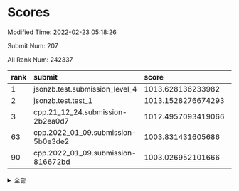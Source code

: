 # Scores

Modified Time: 2022-02-23 05:18:26

Submit Num: 207

All Rank Num: 242337

| rank |               submit               |       score        |       sigma        | pk_num |
| :--- | :--------------------------------- | :----------------- | :----------------- | :----- |
| 1    | jsonzb.test.submission_level_4     | 1013.628136233982  | 0.7915592466154517 | 4686   |
| 2    | jsonzb.test.test_1                 | 1013.1528276674293 | 0.7964657961530397 | 4676   |
| 3    | cpp.21_12_24.submission-2b2ea0d7   | 1012.4957093419066 | 0.7713718528389848 | 4676   |
| 63   | cpp.2022_01_09.submission-5b0e3de2 | 1003.831431605686  | 0.7294611766958626 | 4685   |
| 90   | cpp.2022_01_09.submission-816672bd | 1003.026952101666  | 0.7137199823804528 | 4683   |


<details>
<summary>全部</summary>

| rank |                 submit                 |       score        |       sigma        | pk_num |
| :--- | :------------------------------------- | :----------------- | :----------------- | :----- |
| 1    | jsonzb.test.submission_level_4         | 1013.628136233982  | 0.7915592466154517 | 4686   |
| 2    | jsonzb.test.test_1                     | 1013.1528276674293 | 0.7964657961530397 | 4676   |
| 3    | cpp.21_12_24.submission-2b2ea0d7       | 1012.4957093419066 | 0.7713718528389848 | 4676   |
| 4    | gobigger.level_3.submission_level_3_35 | 1011.5378410814633 | 0.7730999667794233 | 4686   |
| 5    | gobigger.level_3.submission_level_3_34 | 1011.4771564256207 | 0.7688961213161778 | 4683   |
| 6    | gobigger.level_3.submission_level_3_11 | 1011.422993984591  | 0.7878437011266831 | 4679   |
| 7    | gobigger.level_3.submission_level_3_30 | 1011.2907609533239 | 0.8073518017441548 | 4683   |
| 8    | gobigger.level_3.submission_level_3_24 | 1011.2663670782039 | 0.7581583527518989 | 4680   |
| 9    | gobigger.level_3.submission_level_3_37 | 1010.9791974257528 | 0.786541059806772  | 4682   |
| 10   | gobigger.level_3.submission_level_3_36 | 1010.9576937147701 | 0.7672919315135749 | 4682   |
| 11   | gobigger.level_3.submission_level_3_14 | 1010.9325968581719 | 0.7739234177776207 | 4679   |
| 12   | gobigger.level_3.submission_level_3_16 | 1010.9174133922717 | 0.7543016579169818 | 4677   |
| 13   | gobigger.level_3.submission_level_3_6  | 1010.7966719913618 | 0.7548209426994379 | 4683   |
| 14   | gobigger.level_3.submission_level_3_22 | 1010.6995985283947 | 0.754008334631675  | 4688   |
| 15   | gobigger.level_3.submission_level_3_25 | 1010.5592256998215 | 0.7515829300415658 | 4680   |
| 16   | gobigger.level_3.submission_level_3_41 | 1010.5473991209616 | 0.7909650415342802 | 4685   |
| 17   | gobigger.level_3.submission_level_3_3  | 1010.5460207278994 | 0.7467906489309879 | 4681   |
| 18   | gobigger.level_3.submission_level_3_47 | 1010.455698820132  | 0.7815041757889014 | 4682   |
| 19   | gobigger.level_3.submission_level_3_20 | 1010.4352988860788 | 0.7539358356080396 | 4682   |
| 20   | gobigger.level_3.submission_level_3_29 | 1010.2685582164039 | 0.7650758019943376 | 4683   |
| 21   | gobigger.level_3.submission_level_3_26 | 1010.2391358489275 | 0.7785417820975359 | 4686   |
| 22   | gobigger.level_3.submission_level_3_7  | 1010.2075229990462 | 0.74384049092125   | 4680   |
| 23   | gobigger.level_3.submission_level_3_5  | 1010.0362649683054 | 0.7760507001892899 | 4686   |
| 24   | gobigger.level_3.submission_level_3_2  | 1009.9364041478898 | 0.7630425870617205 | 4683   |
| 25   | gobigger.level_3.submission_level_3_27 | 1009.8810617995325 | 0.7627640287165229 | 4684   |
| 26   | gobigger.level_3.submission_level_3_42 | 1009.8768006250029 | 0.7501267690178145 | 4682   |
| 27   | gobigger.level_3.submission_level_3_46 | 1009.8589037824195 | 0.7512560053143218 | 4684   |
| 28   | gobigger.level_3.submission_level_3_40 | 1009.8514005192945 | 0.7618294958263707 | 4683   |
| 29   | gobigger.level_3.submission_level_3_43 | 1009.8486885033855 | 0.7718242327036566 | 4684   |
| 30   | gobigger.level_3.submission_level_3_17 | 1009.8354111932308 | 0.7717816524889909 | 4683   |
| 31   | gobigger.level_3.submission_level_3_13 | 1009.815453404018  | 0.7385037646123815 | 4679   |
| 32   | gobigger.level_3.submission_level_3_19 | 1009.8106472668085 | 0.7475834312943338 | 4683   |
| 33   | gobigger.level_3.submission_level_3_15 | 1009.7680626522833 | 0.7759222242687098 | 4680   |
| 34   | gobigger.level_3.submission_level_3_0  | 1009.7117984656854 | 0.7466178476715205 | 4685   |
| 35   | gobigger.level_3.submission_level_3_9  | 1009.6710266613663 | 0.7475938677135138 | 4680   |
| 36   | gobigger.level_3.submission_level_3_4  | 1009.6513476327542 | 0.7478329601422916 | 4688   |
| 37   | gobigger.level_3.submission_level_3_48 | 1009.6437153242084 | 0.7632405536898884 | 4682   |
| 38   | gobigger.level_3.submission_level_3_45 | 1009.6298155400611 | 0.7607613583580218 | 4676   |
| 39   | gobigger.level_3.submission_level_3_33 | 1009.6072721159935 | 0.7667633137521116 | 4686   |
| 40   | gobigger.level_3.submission_level_3_21 | 1009.6032490103917 | 0.7574101805252482 | 4682   |
| 41   | gobigger.level_3.submission_level_3_8  | 1009.4098467087986 | 0.7704982300508916 | 4682   |
| 42   | gobigger.level_3.submission_level_3_32 | 1009.3761498207245 | 0.7497813099813976 | 4689   |
| 43   | gobigger.level_3.submission_level_3_49 | 1009.2709517552022 | 0.7330906770837211 | 4677   |
| 44   | gobigger.level_3.submission_level_3_1  | 1009.1267612409189 | 0.7283934638581535 | 4683   |
| 45   | gobigger.level_3.submission_level_3_18 | 1009.115239279775  | 0.7562421294754403 | 4685   |
| 46   | gobigger.level_3.submission_level_3_23 | 1009.0669463466785 | 0.7483729404119444 | 4684   |
| 47   | gobigger.level_3.submission_level_3_31 | 1008.9396050475754 | 0.7524528289767689 | 4685   |
| 48   | gobigger.level_3.submission_level_3_10 | 1008.9326987491958 | 0.7371168782956232 | 4688   |
| 49   | gobigger.level_3.submission_level_3_28 | 1008.8884884629995 | 0.7553267589521317 | 4681   |
| 50   | gobigger.level_3.submission_level_3_39 | 1008.4134462682383 | 0.7363562822147921 | 4682   |
| 51   | gobigger.level_3.submission_level_3_44 | 1008.2996533307889 | 0.7704393552572941 | 4685   |
| 52   | gobigger.level_3.submission_level_3_38 | 1008.264936868925  | 0.7506801120714003 | 4678   |
| 53   | gobigger.level_3.submission_level_3_12 | 1008.1106650354226 | 0.7543306541764986 | 4679   |
| 54   | gobigger.level_1.submission_level_1_32 | 1005.3966950000572 | 0.7231937687343022 | 4684   |
| 55   | gobigger.level_1.submission_level_1_33 | 1004.6799008682543 | 0.7074752952924656 | 4681   |
| 56   | gobigger.level_1.submission_level_1_27 | 1004.6339367903765 | 0.7164891391169497 | 4679   |
| 57   | gobigger.level_1.submission_level_1_5  | 1004.2062567681394 | 0.7216783335692369 | 4687   |
| 58   | gobigger.level_1.submission_level_1_46 | 1004.1880290299933 | 0.7229541626953784 | 4683   |
| 59   | gobigger.level_1.submission_level_1_15 | 1004.1718303166189 | 0.7121692545012216 | 4678   |
| 60   | gobigger.level_1.submission_level_1_0  | 1004.1296845010596 | 0.7187916156707752 | 4688   |
| 61   | gobigger.level_1.submission_level_1_13 | 1004.0131274031104 | 0.7130331749402445 | 4685   |
| 62   | gobigger.level_1.submission_level_1_18 | 1003.9130702830793 | 0.7120207531537021 | 4685   |
| 63   | cpp.2022_01_09.submission-5b0e3de2     | 1003.831431605686  | 0.7294611766958626 | 4685   |
| 64   | gobigger.level_1.submission_level_1_41 | 1003.8068037435505 | 0.7165848613828291 | 4679   |
| 65   | gobigger.level_1.submission_level_1_37 | 1003.7817919022206 | 0.722346036158046  | 4685   |
| 66   | gobigger.level_1.submission_level_1_48 | 1003.7756901061656 | 0.7161677075063562 | 4679   |
| 67   | gobigger.level_1.submission_level_1_21 | 1003.7041562267864 | 0.7212102418354581 | 4679   |
| 68   | gobigger.level_1.submission_level_1_20 | 1003.6739542651311 | 0.7100581345405512 | 4683   |
| 69   | gobigger.level_1.submission_level_1_28 | 1003.5833584916629 | 0.7273780897403178 | 4684   |
| 70   | gobigger.level_1.submission_level_1_7  | 1003.5746186276252 | 0.7338018704164349 | 4678   |
| 71   | gobigger.level_1.submission_level_1_23 | 1003.5560000098195 | 0.7192464698861109 | 4678   |
| 72   | gobigger.level_1.submission_level_1_25 | 1003.5435668187685 | 0.7161663255211894 | 4688   |
| 73   | gobigger.level_1.submission_level_1_12 | 1003.4673279419512 | 0.7206217688201721 | 4675   |
| 74   | gobigger.level_1.submission_level_1_26 | 1003.4099087663354 | 0.7008362649951708 | 4682   |
| 75   | gobigger.level_1.submission_level_1_6  | 1003.3875063320005 | 0.7236413030555291 | 4686   |
| 76   | gobigger.level_1.submission_level_1_17 | 1003.3086204189972 | 0.7165789178948315 | 4685   |
| 77   | gobigger.level_1.submission_level_1_47 | 1003.2896597598333 | 0.7224468628517722 | 4686   |
| 78   | gobigger.level_1.submission_level_1_8  | 1003.2817500945054 | 0.7159243316472098 | 4680   |
| 79   | gobigger.level_1.submission_level_1_34 | 1003.2464465450588 | 0.71422355039202   | 4688   |
| 80   | gobigger.level_1.submission_level_1_24 | 1003.2095878399266 | 0.7262608515099797 | 4680   |
| 81   | gobigger.level_1.submission_level_1_31 | 1003.1880184835912 | 0.7135783935756025 | 4675   |
| 82   | gobigger.level_1.submission_level_1_4  | 1003.1796556680619 | 0.7115217723392006 | 4681   |
| 83   | gobigger.level_1.submission_level_1_3  | 1003.174129840601  | 0.7153367843077121 | 4681   |
| 84   | gobigger.level_1.submission_level_1_36 | 1003.167301172499  | 0.7149870270970816 | 4684   |
| 85   | gobigger.level_1.submission_level_1_2  | 1003.1310712327412 | 0.7026474221963603 | 4683   |
| 86   | gobigger.level_1.submission_level_1_9  | 1003.0684813693017 | 0.7247519824815019 | 4682   |
| 87   | gobigger.level_1.submission_level_1_30 | 1003.058615244963  | 0.7135264559541111 | 4680   |
| 88   | gobigger.level_1.submission_level_1_43 | 1003.0397174453519 | 0.7228593902141179 | 4686   |
| 89   | gobigger.level_1.submission_level_1_19 | 1003.0343427833533 | 0.7270507729830796 | 4683   |
| 90   | cpp.2022_01_09.submission-816672bd     | 1003.026952101666  | 0.7137199823804528 | 4683   |
| 91   | gobigger.level_1.submission_level_1_49 | 1003.0177573089613 | 0.7162349992731514 | 4678   |
| 92   | gobigger.level_1.submission_level_1_35 | 1003.0166060014448 | 0.7200235153790608 | 4684   |
| 93   | gobigger.level_1.submission_level_1_38 | 1002.8907012402818 | 0.7154328715953289 | 4687   |
| 94   | gobigger.level_1.submission_level_1_11 | 1002.8378577478072 | 0.7209596514996987 | 4677   |
| 95   | gobigger.level_1.submission_level_1_40 | 1002.794443441163  | 0.7175362467266968 | 4682   |
| 96   | gobigger.level_1.submission_level_1_16 | 1002.6902218950828 | 0.7167588765353241 | 4687   |
| 97   | gobigger.level_1.submission_level_1_22 | 1002.5777782477819 | 0.7179289794383111 | 4683   |
| 98   | gobigger.level_1.submission_level_1_1  | 1002.5534783978111 | 0.7125149007653873 | 4683   |
| 99   | gobigger.level_1.submission_level_1_44 | 1002.4736945895686 | 0.7203492626920971 | 4681   |
| 100  | gobigger.level_1.submission_level_1_29 | 1002.4326570799    | 0.7148513459380854 | 4686   |
| 101  | gobigger.level_1.submission_level_1_14 | 1002.4234648157973 | 0.7202497823650641 | 4678   |
| 102  | gobigger.level_1.submission_level_1_39 | 1002.3034696852736 | 0.7122629430509794 | 4679   |
| 103  | gobigger.level_1.submission_level_1_45 | 1002.1831393890753 | 0.7166371180507043 | 4683   |
| 104  | gobigger.level_1.submission_level_1_42 | 1001.6662839168907 | 0.714230067875984  | 4685   |
| 105  | gobigger.level_1.submission_level_1_10 | 1000.9108015053635 | 0.7025334851512607 | 4689   |
| 106  | gobigger.random.submission_random_42   | 997.8050608606937  | 0.7066019963162292 | 4678   |
| 107  | gobigger.random.submission_random_18   | 997.520170587197   | 0.6968709222100612 | 4682   |
| 108  | gobigger.random.submission_random_11   | 997.333156546597   | 0.7049349583291182 | 4680   |
| 109  | gobigger.random.submission_random_30   | 997.075146019891   | 0.7102491305305135 | 4683   |
| 110  | gobigger.random.submission_random_23   | 996.9848396571379  | 0.7154898178836365 | 4684   |
| 111  | gobigger.random.submission_random_25   | 996.7431850696368  | 0.6981540167904121 | 4680   |
| 112  | gobigger.random.submission_random_14   | 996.6097552053657  | 0.7113420106540684 | 4684   |
| 113  | gobigger.random.submission_random_43   | 996.4702513673068  | 0.6947942356218093 | 4685   |
| 114  | gobigger.random.submission_random_3    | 996.4638668155723  | 0.7181883533922706 | 4683   |
| 115  | gobigger.random.submission_random_10   | 996.4453318841254  | 0.7039057426237388 | 4681   |
| 116  | gobigger.random.submission_random_5    | 996.3851236388164  | 0.7131621733477032 | 4690   |
| 117  | gobigger.random.submission_random_19   | 996.374449496935   | 0.7139354004063823 | 4684   |
| 118  | gobigger.random.submission_random_29   | 996.3260167591824  | 0.7008254129497987 | 4689   |
| 119  | gobigger.random.submission_random_0    | 996.2723417851545  | 0.720764957781942  | 4685   |
| 120  | gobigger.random.submission_random_1    | 996.2686548103691  | 0.6995794731964687 | 4686   |
| 121  | gobigger.random.submission_random_8    | 996.2675481434018  | 0.7257029492830553 | 4679   |
| 122  | gobigger.random.submission_random_48   | 996.2140322951678  | 0.7031959895838344 | 4682   |
| 123  | gobigger.random.submission_random_32   | 996.1378249403692  | 0.7060125976533971 | 4685   |
| 124  | gobigger.random.submission_random_27   | 996.0873430750005  | 0.7071784654110236 | 4684   |
| 125  | gobigger.random.submission_random_16   | 996.0828040318012  | 0.7211580390275619 | 4687   |
| 126  | gobigger.random.submission_random_22   | 996.0288068131545  | 0.7169828327765352 | 4684   |
| 127  | gobigger.random.submission_random_9    | 996.005074394949   | 0.7128206737338766 | 4685   |
| 128  | gobigger.random.submission_random_12   | 995.9961414981092  | 0.7055731931552979 | 4685   |
| 129  | gobigger.random.submission_random_4    | 995.9745108213608  | 0.7129261073327231 | 4675   |
| 130  | gobigger.random.submission_random_44   | 995.9727544113053  | 0.6826214613734328 | 4683   |
| 131  | gobigger.random.submission_random_37   | 995.9232749564047  | 0.7094348796542572 | 4682   |
| 132  | gobigger.random.submission_random_21   | 995.8454514251674  | 0.7077992636536404 | 4686   |
| 133  | gobigger.random.submission_random_38   | 995.8098149162554  | 0.7022779948869677 | 4676   |
| 134  | gobigger.random.submission_random_2    | 995.7718690132402  | 0.7024601958869624 | 4682   |
| 135  | gobigger.random.submission_random_26   | 995.7639646719535  | 0.7236103938018414 | 4685   |
| 136  | gobigger.random.submission_random_46   | 995.7101530619957  | 0.716130754738149  | 4686   |
| 137  | gobigger.random.submission_random_24   | 995.7023915820175  | 0.7193110838088206 | 4683   |
| 138  | gobigger.random.submission_random_15   | 995.6547958002044  | 0.7093650166690423 | 4684   |
| 139  | gobigger.random.submission_random_28   | 995.6287229378488  | 0.7210654617248876 | 4677   |
| 140  | gobigger.random.submission_random_31   | 995.6152186546154  | 0.7108370159938062 | 4684   |
| 141  | gobigger.random.submission_random_41   | 995.5967048340093  | 0.7130541151052228 | 4681   |
| 142  | gobigger.random.submission_random_17   | 995.5476486736608  | 0.7055195668815564 | 4684   |
| 143  | gobigger.random.submission_random_39   | 995.5058302115983  | 0.7196918609388231 | 4685   |
| 144  | gobigger.random.submission_random_33   | 995.4627026175647  | 0.7200011885869299 | 4683   |
| 145  | gobigger.random.submission_random_7    | 995.4553176371728  | 0.705196256464066  | 4684   |
| 146  | gobigger.random.submission_random_6    | 995.4333656592031  | 0.7002137438082641 | 4683   |
| 147  | gobigger.random.submission_random_45   | 995.3864343901737  | 0.7091684437826264 | 4688   |
| 148  | gobigger.random.submission_random_49   | 995.2861750422809  | 0.7214930724294695 | 4679   |
| 149  | gobigger.random.submission_random_35   | 995.2547243852089  | 0.7078833725822604 | 4682   |
| 150  | gobigger.random.submission_random_47   | 995.050326416765   | 0.710900777433196  | 4682   |
| 151  | gobigger.random.submission_random_36   | 994.890285412968   | 0.7067069493018118 | 4679   |
| 152  | gobigger.random.submission_random_13   | 994.8853793864497  | 0.6992570642803522 | 4682   |
| 153  | gobigger.random.submission_random_20   | 994.804683500662   | 0.7199624658803122 | 4678   |
| 154  | gobigger.level_2.submission_level_2_22 | 994.6088654002943  | 0.7389693039617107 | 4685   |
| 155  | gobigger.level_2.submission_level_2_33 | 994.3628774758989  | 0.7246184693255274 | 4684   |
| 156  | gobigger.level_2.submission_level_2_25 | 994.359606695756   | 0.7240905287374666 | 4684   |
| 157  | gobigger.random.submission_random_40   | 994.2992463352138  | 0.7187213736579189 | 4689   |
| 158  | gobigger.level_2.submission_level_2_36 | 994.2252111947196  | 0.7241229955592011 | 4684   |
| 159  | gobigger.random.submission_random_34   | 994.199521739128   | 0.7162476813702765 | 4680   |
| 160  | gobigger.level_2.submission_level_2_34 | 993.2925967250881  | 0.7286938109568406 | 4682   |
| 161  | gobigger.level_2.submission_level_2_3  | 993.2027376815735  | 0.7458235499402226 | 4684   |
| 162  | gobigger.level_2.submission_level_2_20 | 993.1292372475807  | 0.7312359353401313 | 4686   |
| 163  | gobigger.level_2.submission_level_2_43 | 993.0653416891759  | 0.7381721620352064 | 4685   |
| 164  | gobigger.level_2.submission_level_2_4  | 992.9852990397087  | 0.7552331432434389 | 4682   |
| 165  | gobigger.level_2.submission_level_2_32 | 992.8412932029723  | 0.7485690658450429 | 4684   |
| 166  | gobigger.level_2.submission_level_2_14 | 992.8112276546605  | 0.73879322756236   | 4684   |
| 167  | gobigger.level_2.submission_level_2_29 | 992.6323157515965  | 0.7379365200983765 | 4682   |
| 168  | gobigger.level_2.submission_level_2_49 | 992.6255794693664  | 0.7153975869769953 | 4685   |
| 169  | gobigger.level_2.submission_level_2_28 | 992.5965877488902  | 0.7368109413900334 | 4681   |
| 170  | gobigger.level_2.submission_level_2_48 | 992.525939649479   | 0.7452295216873471 | 4683   |
| 171  | gobigger.level_2.submission_level_2_6  | 992.5114141487187  | 0.7603495440002415 | 4680   |
| 172  | gobigger.level_2.submission_level_2_11 | 992.5091826397331  | 0.7375846946678132 | 4679   |
| 173  | gobigger.level_2.submission_level_2_16 | 992.5043575148154  | 0.7515888439192072 | 4682   |
| 174  | gobigger.level_2.submission_level_2_42 | 992.4645342200906  | 0.7408427666633622 | 4683   |
| 175  | gobigger.level_2.submission_level_2_1  | 992.4168295338848  | 0.7342044507142157 | 4677   |
| 176  | gobigger.level_2.submission_level_2_35 | 992.413692592292   | 0.7544285510584807 | 4682   |
| 177  | gobigger.level_2.submission_level_2_12 | 992.3579945758454  | 0.7506868395358708 | 4689   |
| 178  | gobigger.level_2.submission_level_2_23 | 992.3558288195975  | 0.7373703241897078 | 4679   |
| 179  | gobigger.level_2.submission_level_2_10 | 992.3449232144177  | 0.7514119045494728 | 4686   |
| 180  | gobigger.level_2.submission_level_2_17 | 992.2290384271066  | 0.7501384524363779 | 4679   |
| 181  | gobigger.level_2.submission_level_2_21 | 992.2018604907689  | 0.7284434438173212 | 4684   |
| 182  | gobigger.level_2.submission_level_2_46 | 992.1933196422791  | 0.743827739098828  | 4683   |
| 183  | gobigger.level_2.submission_level_2_19 | 992.1170839964466  | 0.7423832685122419 | 4682   |
| 184  | gobigger.level_2.submission_level_2_9  | 992.1156534020208  | 0.7476776035488532 | 4682   |
| 185  | gobigger.level_2.submission_level_2_5  | 992.055990492499   | 0.7402838920803632 | 4688   |
| 186  | gobigger.level_2.submission_level_2_27 | 992.0440777661319  | 0.7511829407647402 | 4687   |
| 187  | gobigger.level_2.submission_level_2_37 | 992.0031178667751  | 0.7427552370333028 | 4686   |
| 188  | gobigger.level_2.submission_level_2_7  | 991.8829921541942  | 0.7370541393782585 | 4687   |
| 189  | gobigger.level_2.submission_level_2_41 | 991.8703865785047  | 0.7706514607400539 | 4683   |
| 190  | gobigger.level_2.submission_level_2_15 | 991.8323883533492  | 0.7615954338500422 | 4684   |
| 191  | gobigger.level_2.submission_level_2_2  | 991.8253001171345  | 0.7307048239439813 | 4685   |
| 192  | gobigger.level_2.submission_level_2_26 | 991.6911531611117  | 0.7496711144494004 | 4685   |
| 193  | gobigger.level_2.submission_level_2_24 | 991.4805949512582  | 0.7443670465710573 | 4684   |
| 194  | gobigger.level_2.submission_level_2_18 | 991.4363386653973  | 0.7657618772203958 | 4683   |
| 195  | gobigger.level_2.submission_level_2_30 | 991.4360966652682  | 0.7548905878137553 | 4686   |
| 196  | gobigger.level_2.submission_level_2_45 | 991.4278731807369  | 0.7475655306758127 | 4683   |
| 197  | gobigger.level_2.submission_level_2_47 | 991.3779615504191  | 0.7387102512652667 | 4689   |
| 198  | gobigger.level_2.submission_level_2_0  | 991.2415659258144  | 0.7485748381458189 | 4687   |
| 199  | gobigger.level_2.submission_level_2_38 | 991.0281640495934  | 0.7654518630499613 | 4680   |
| 200  | gobigger.level_2.submission_level_2_8  | 990.9746484654489  | 0.7485662755640299 | 4684   |
| 201  | gobigger.level_2.submission_level_2_13 | 990.9626238803075  | 0.7556206518854591 | 4687   |
| 202  | gobigger.level_2.submission_level_2_31 | 990.881464687077   | 0.7776219864070935 | 4682   |
| 203  | gobigger.level_2.submission_level_2_40 | 990.7778734980749  | 0.7749280241424781 | 4680   |
| 204  | gobigger.level_2.submission_level_2_44 | 990.515361037769   | 0.7485586397069526 | 4685   |
| 205  | gobigger.level_2.submission_level_2_39 | 990.1862366357645  | 0.7525844557671661 | 4681   |
| 206  | gobigger.none.submission_none_0        | 977.5406362248767  | 1.2433012392807812 | 4686   |
| 207  | gobigger.none.submission_none_1        | 976.5999784415208  | 1.4111796281063105 | 4683   |

</details>